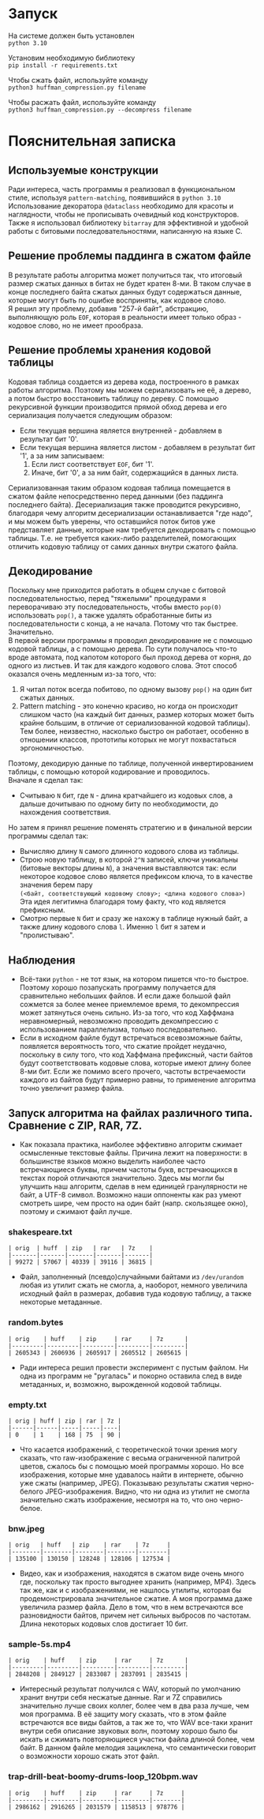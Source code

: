 # Запуск
На системе должен быть установлен  
`python 3.10`

Установим необходимую библиотеку  
`pip install -r requirements.txt`

Чтобы сжать файл, используйте команду  
`python3 huffman_compression.py filename`

Чтобы расжать файл, используйте команду  
`python3 huffman_compression.py --decompress filename`

# Пояснительная записка

## Используемые конструкции
Ради интереса, часть программы я реализовал в функциональном стиле, используя `pattern-matching`, появившийся в `python 3.10`  
Использование декоратора `@dataclass` необходимо для красоты и наглядности, чтобы не прописывать очевидный код конструкторов.
Также я использовал библиотеку `bitarray` для эффективной и удобной работы с битовыми последовательностями, написанную на языке C.

## Решение проблемы паддинга в сжатом файле
В результате работы алгоритма может получиться так, что итоговый размер сжатых данных в битах не будет кратен 8-ми.
В таком случае в конце последнего байта сжатых данных будут содержаться данные, которые могут быть по ошибке восприняты, как кодовое слово.  
Я решил эту проблему, добавив "257-й байт", абстракцию, выполняющую роль `EOF`, которая в реальности имеет только образ - кодовое слово, но 
не имеет прообраза.

## Решение проблемы хранения кодовой таблицы
Кодовая таблица создается из дерева кода, построенного в рамках работы алгоритма. Поэтому мы можем сериализовать не её, а дерево, 
а потом быстро восстановить таблицу по дереву. С помощью рекурсивной функции производится прямой обход дерева и
его сериализация получается следующим образом:
- Если текущая вершина является внутренней - добавляем в результат бит '0'.
- Если текущая вершина является листом - добавляем в результат бит '1', а за ним записываем:
    1. Если лист соответствует `EOF`, бит '1'.
    2. Иначе, бит '0', а за ним байт, содержащийся в данных листа.

Сериализованная таким образом кодовая таблица помещается в сжатом файле непосредственно перед данными (без паддинга последнего байта).
Десериализация также проводится рекурсивно, благодаря чему алгоритм десериализации останавливается "где надо", 
и мы можем быть уверены, что оставшийся поток битов уже представляет данные, которые нам требуется декодировать с помощью таблицы. 
Т.е. не требуется каких-либо разделителей, помогающих отличить кодовую таблицу от самих данных внутри сжатого файла.

## Декодирование
Поскольку мне приходится работать в общем случае с битовой последовательностью, перед "тяжелыми" процедурами я переворачиваю эту последовательность,
чтобы вместо `pop(0)` использовать `pop()`, а также удалять обработанные биты из последовательности с конца, а не начала. Потому что так быстрее.
Значительно.  
В первой версии программы я проводил декодирование не с помощью кодовой таблицы, а с помощью дерева. По сути получалось что-то вроде автомата, 
под капотом которого был проход дерева от корня, до одного из листьев. И так для каждого кодового слова. Этот способ оказался очень медленным 
из-за того, что:
1. Я читал поток всегда побитово, по одному вызову `pop()` на один бит сжатых данных.
2. Pattern matching - это конечно красиво, но когда он происходит слишком часто (на каждый бит данных, размер которых может быть крайне большим, 
в отличие от сериализованной кодовой таблицы). Тем более, неизвестно, насколько быстро он работает, особенно в отношении классов, прототипы которых
не могут похвастаться эргономичностью.

Поэтому, декодирую данные по таблице, полученной инвертированием таблицы, с помощью которой кодирование и проводилось.  
Вначале я сделал так:
- Считываю `N` бит, где `N` - длина кратчайшего из кодовых слов, а дальше дочитываю по одному биту по необходимости, до нахождения соответствия.

Но затем я принял решение поменять стратегию и в финальной версии программы сделал так:
- Вычисляю длину `N` самого длинного кодового слова из таблицы. 
- Строю новую таблицу, в которой `2^N` записей, ключи уникальны (битовые векторы длины `N`), а значения выставляются так:
если некоторое кодовое слово является префиксом ключа, то в качестве значения берем пару  
`(<байт, соответствующий кодовому слову>; <длина кодового слова>)`  
Эта идея легитимна благодаря тому факту, что код является префиксным.
- Смотрю первые `N` бит и сразу же нахожу в таблице нужный байт, а также длину кодового слова `l`. Именно `l` бит я затем и "пролистываю".

## Наблюдения
- Всё-таки `python` - не тот язык, на котором пишется что-то быстрое. Поэтому хорошо позапускать программу получается для сравнительно небольших файлов.
И если даже большой файл сожмется за более менее приемлемое время, то декомпрессия может затянуться очень сильно. Из-за того, что код Хаффмана неравномерный, 
невозможно проводить декомпрессию с использованием параллелизма, только последовательно.
- Если в исходном файле будут встречаться всевозможные байты, появляется вероятность того, что сжатие пройдет неудачно, поскольку в силу того, что код Хаффмана
префиксный, части байтов будут соответствовать кодовые слова, которые имеют длину более 8-ми бит. Если же помимо всего прочего, частоты встречаемости каждого
из байтов будут примерно равны, то применение алгоритма точно увеличит размер файла.

## Запуск алгоритма на файлах различного типа. Сравнение с ZIP, RAR, 7Z.

- Как показала практика, наиболее эффективно алгоритм сжимает осмысленные текстовые файлы. Причина лежит на поверхности: в большинстве языков можно выделить
наиболее часто встречающиеся буквы, причем частоты букв, встречающихся в текстах порой отличаются значительно. Здесь мы могли бы улучшить наш алгоритм, 
сделав в нем единицей гранулярности не байт, а UTF-8 символ. Возможно наши оппоненты как раз умеют смотреть шире, чем просто на один байт (напр. скользящее окно),
поэтому и сжимают файл лучше.

### shakespeare.txt
    | orig  | huff  | zip   | rar   | 7z    |
    |-------|-------|-------|-------|-------|
    | 99272 | 57067 | 40339 | 39116 | 36815 |

- Файл, заполненный (псевдо)случайными байтами из `/dev/urandom` любая из утилит сжать не смогла, а, наоборот, немного увеличила исходный файл в размерах, 
добавив туда кодовую таблицу, а также некоторые метаданные.

### random.bytes
    | orig    | huff    | zip     | rar     | 7z      |
    |---------|---------|---------|---------|---------|
    | 2605343 | 2606936 | 2605917 | 2605512 | 2605615 |

- Ради интереса решил провести эксперимент с пустым файлом. Ни одна из программ не "ругалась" и покорно оставила след в виде метаданных, и, возможно, 
вырожденной кодовой таблицы.

### empty.txt
    | orig | huff | zip | rar | 7z |
    |------|------|-----|-----|----|
    | 0    | 1    | 168 | 75  | 90 |

- Что касается изображений, с теоретической точки зрения могу сказать, что raw-изображение с весьма ограниченной палитрой цветов, сжалось бы с помощью моей 
программы хорошо. Но все изображения, которые мне удавалось найти в интернете, обычно уже сжаты (например, JPEG). Показываю результаты сжатия черно-белого 
JPEG-изображения. Видно, что ни одна из утилит не смогла значительно сжать изображение, несмотря на то, что оно черно-белое.

### bnw.jpeg

    | orig   | huff   | zip    | rar    | 7z     |
    |--------|--------|--------|--------|--------|
    | 135100 | 130150 | 128248 | 128106 | 127534 |

- Видео, как и изображения, находятся в сжатом виде очень много где, поскольку так просто выгоднее хранить (например, MP4). Здесь так же, как и с изображениями, 
не нашлось утилиты, которая бы продемонстрировала значительное сжатие. А моя программа даже увеличила размер файла. Дело в том, что в нем встречаются все
разновидности байтов, причем нет сильных выбросов по частотам. Длина некоторых кодовых слов достигает 10 бит.

### sample-5s.mp4
    | orig    | huff    | zip     | rar     | 7z      |
    |---------|---------|---------|---------|---------|
    | 2848208 | 2849127 | 2833087 | 2837091 | 2835415 |

- Интересный результат получился с WAV, который по умолчанию хранит внутри себя несжатые данные. 
Rar и 7Z справились значительно лучше своих коллег, более чем в два раза лучше, чем моя программа. 
В её защиту могу сказать, что в этом файле встречаются все виды байтов, а так же то, 
что WAV все-таки хранит внутри себя описание звуковых волн, поэтому хорошо было бы искать и сжимать повторяющиеся участки файла длиной более, чем байт.
В данном файле мелодия зациклена, что семантически говорит о возможности хорошо сжать этот файл.

### trap-drill-beat-boomy-drums-loop_120bpm.wav

    | orig    | huff    | zip     | rar     | 7z     |
    |---------|---------|---------|---------|--------|
    | 2986162 | 2916265 | 2031579 | 1158513 | 978776 |

